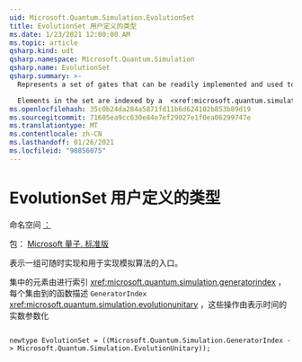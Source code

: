 ```yaml
---
uid: Microsoft.Quantum.Simulation.EvolutionSet
title: EvolutionSet 用户定义的类型
ms.date: 1/23/2021 12:00:00 AM
ms.topic: article
qsharp.kind: udt
qsharp.namespace: Microsoft.Quantum.Simulation
qsharp.name: EvolutionSet
qsharp.summary: >-
  Represents a set of gates that can be readily implemented and used to implement simulation algorithms.

  Elements in the set are indexed by a  <xref:microsoft.quantum.simulation.generatorindex>, and each set is described by a function from `GeneratorIndex` to  <xref:microsoft.quantum.simulation.evolutionunitary>, which are operations parameterized by a real number representing time
ms.openlocfilehash: 35c0b24da284a5871fd11b6d624102b853b89d19
ms.sourcegitcommit: 71605ea9cc630e84e7ef29027e1f0ea06299747e
ms.translationtype: MT
ms.contentlocale: zh-CN
ms.lasthandoff: 01/26/2021
ms.locfileid: "98856075"
---
```

# <a name="evolutionset-user-defined-type"></a>EvolutionSet 用户定义的类型

命名空间 [：](xref:Microsoft.Quantum.Simulation)

包： [Microsoft 量子. 标准版](https://nuget.org/packages/Microsoft.Quantum.Standard)


表示一组可随时实现和用于实现模拟算法的入口。

集中的元素由进行索引  <xref:microsoft.quantum.simulation.generatorindex> ，每个集由到的函数描述 `GeneratorIndex`  <xref:microsoft.quantum.simulation.evolutionunitary> ，这些操作由表示时间的实数参数化

```qsharp

newtype EvolutionSet = ((Microsoft.Quantum.Simulation.GeneratorIndex -> Microsoft.Quantum.Simulation.EvolutionUnitary));
```

